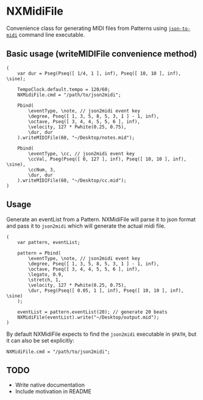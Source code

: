 NXMidiFile
==========

Convenience class for generating MIDI files from Patterns using [`json-to-midi`](https://github.com/davidgranstrom/json-to-midi) command line executable.

## Basic usage (writeMIDIFile convenience method)

    (
        var dur = Pseg(Pseq([ 1/4, 1 ], inf), Pseq([ 10, 10 ], inf), \sine); 

        TempoClock.default.tempo = 120/60;
        NXMidiFile.cmd = "/path/to/json2midi";

        Pbind(
            \eventType, \note, // json2midi event key
            \degree, Pseq([ 1, 3, 5, 8, 5, 3, 1 ] - 1, inf),
            \octave, Pseq([ 3, 4, 4, 5, 5, 6 ], inf),
            \velocity, 127 * Pwhite(0.25, 0.75),
            \dur, dur
        ).writeMIDIFile(60, "~/Desktop/notes.mid");

        Pbind(
            \eventType, \cc, // json2midi event key
            \ccVal, Pseg(Pseq([ 0, 127 ], inf), Pseq([ 10, 10 ], inf), \sine),
            \ccNum, 3,
            \dur, dur
        ).writeMIDIFile(60, "~/Desktop/cc.mid");
    )

## Usage

Generate an eventList from a Pattern. NXMidiFile will parse it to json format and pass it to `json2midi` which will generate the actual midi file.

    (
        var pattern, eventList;

        pattern = Pbind(
            \eventType, \note, // json2midi event key
            \degree, Pseq([ 1, 3, 5, 8, 5, 3, 1 ] - 1, inf),
            \octave, Pseq([ 3, 4, 4, 5, 5, 6 ], inf),
            \legato, 0.9,
            \stretch, 1,
            \velocity, 127 * Pwhite(0.25, 0.75),
            \dur, Pseg(Pseq([ 0.05, 1 ], inf), Pseq([ 10, 10 ], inf), \sine)
        );

        eventList = pattern.eventList(20); // generate 20 beats
        NXMidiFile(eventList).write("~/Desktop/output.mid");
    )

By default NXMidiFile expects to find the `json2midi` executable in `$PATH`, but it can also be set explicitly:

    NXMidiFile.cmd = "/path/to/json2midi";


## TODO

* Write native documentation
* Include motivation in README
